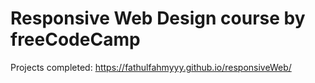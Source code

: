 # Responsive Web Design course by freeCodeCamp  
Projects completed: https://fathulfahmyyy.github.io/responsiveWeb/
